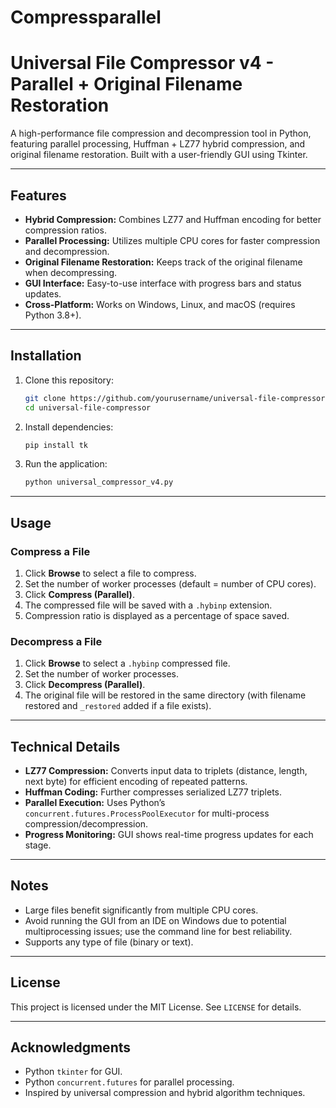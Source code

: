 # Compressparallel
# Universal File Compressor v4 - Parallel + Original Filename Restoration

A high-performance file compression and decompression tool in Python, featuring parallel processing, Huffman + LZ77 hybrid compression, and original filename restoration. Built with a user-friendly GUI using Tkinter.

---

## Features

- **Hybrid Compression:** Combines LZ77 and Huffman encoding for better compression ratios.
- **Parallel Processing:** Utilizes multiple CPU cores for faster compression and decompression.
- **Original Filename Restoration:** Keeps track of the original filename when decompressing.
- **GUI Interface:** Easy-to-use interface with progress bars and status updates.
- **Cross-Platform:** Works on Windows, Linux, and macOS (requires Python 3.8+).

---

## Installation

1. Clone this repository:
    ```bash
    git clone https://github.com/yourusername/universal-file-compressor.git
    cd universal-file-compressor
    ```

2. Install dependencies:
    ```bash
    pip install tk
    ```

3. Run the application:
    ```bash
    python universal_compressor_v4.py
    ```

---

## Usage

### Compress a File
1. Click **Browse** to select a file to compress.
2. Set the number of worker processes (default = number of CPU cores).
3. Click **Compress (Parallel)**.
4. The compressed file will be saved with a `.hybinp` extension.
5. Compression ratio is displayed as a percentage of space saved.

### Decompress a File
1. Click **Browse** to select a `.hybinp` compressed file.
2. Set the number of worker processes.
3. Click **Decompress (Parallel)**.
4. The original file will be restored in the same directory (with filename restored and `_restored` added if a file exists).

---

## Technical Details

- **LZ77 Compression:** Converts input data to triplets (distance, length, next byte) for efficient encoding of repeated patterns.
- **Huffman Coding:** Further compresses serialized LZ77 triplets.
- **Parallel Execution:** Uses Python’s `concurrent.futures.ProcessPoolExecutor` for multi-process compression/decompression.
- **Progress Monitoring:** GUI shows real-time progress updates for each stage.

---

## Notes

- Large files benefit significantly from multiple CPU cores.
- Avoid running the GUI from an IDE on Windows due to potential multiprocessing issues; use the command line for best reliability.
- Supports any type of file (binary or text).

---

## License

This project is licensed under the MIT License. See `LICENSE` for details.

---

## Acknowledgments

- Python `tkinter` for GUI.
- Python `concurrent.futures` for parallel processing.
- Inspired by universal compression and hybrid algorithm techniques.

